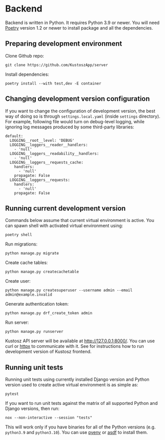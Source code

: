 # Backend

Backend is written in Python. It requires Python 3.9 or newer. You will need [Poetry](https://python-poetry.org/) version 1.2 or newer to install package and all the dependencies.

## Preparing development environment

Clone Github repo:

    git clone https://github.com/KustoszApp/server

Install dependencies:

    poetry install --with test,dev -E container

## Changing development version configuration

If you want to change the configuration of development version, the best way of doing so is through `settings.local.yaml` (inside `settings` directory). For example, following file would turn on debug-level logging, while ignoring log messages produced by some third-party libraries:

```
default:
  LOGGING__root__level: 'DEBUG'
  LOGGING__loggers__reader__handlers:
    - 'null'
  LOGGING__loggers__readability__handlers:
    - 'null'
  LOGGING__loggers__requests_cache:
    handlers:
      - 'null'
    propagate: False
  LOGGING__loggers__requests:
    handlers:
      - 'null'
    propagate: False
```

## Running current development version

Commands below assume that current virtual environment is active. You can spawn shell with activated virtual environment using:

    poetry shell

Run migrations:

    python manage.py migrate

Create cache tables:

    python manage.py createcachetable

Create user:

    python manage.py createsuperuser --username admin --email admin@example.invalid

Generate authentication token:

    python manage.py drf_create_token admin

Run server:

    python manage.py runserver

Kustosz API server will be available at <http://127.0.0.1:8000/>. You can use curl or [httpx](https://www.python-httpx.org/) to communicate with it. See [](./frontend) for instructions how to run development version of Kustosz frontend.

## Running unit tests

Running unit tests using currently installed Django version and Python version used to create active virtual environment is as simple as:

```
pytest
```

If you want to run unit tests against the matrix of all supported Python and Django versions, then run:
```
nox --non-interactive --session "tests"
```

This will work only if you have binaries for all of the Python versions (e.g. `python3.9` and `python3.10`). You can use [pyenv](https://github.com/pyenv/pyenv) or [asdf](https://asdf-vm.com/) to install them.
